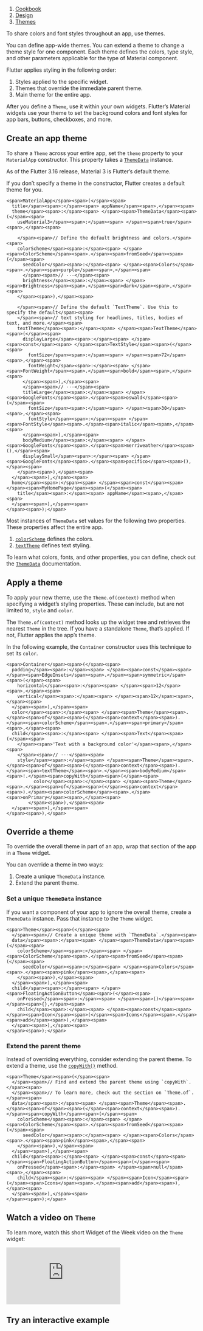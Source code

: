 1.  [Cookbook](https://docs.flutter.dev/cookbook)
2.  [Design](https://docs.flutter.dev/cookbook/design)
3.  [Themes](https://docs.flutter.dev/cookbook/design/themes)

To share colors and font styles throughout an app, use themes.

You can define app-wide themes. You can extend a theme to change a theme style for one component. Each theme defines the colors, type style, and other parameters applicable for the type of Material component.

Flutter applies styling in the following order:

1.  Styles applied to the specific widget.
2.  Themes that override the immediate parent theme.
3.  Main theme for the entire app.

After you define a `Theme`, use it within your own widgets. Flutter’s Material widgets use your theme to set the background colors and font styles for app bars, buttons, checkboxes, and more.

## Create an app theme

To share a `Theme` across your entire app, set the `theme` property to your `MaterialApp` constructor. This property takes a [`ThemeData`](https://api.flutter.dev/flutter/material/ThemeData-class.html) instance.

As of the Flutter 3.16 release, Material 3 is Flutter’s default theme.

If you don’t specify a theme in the constructor, Flutter creates a default theme for you.

```
<span>MaterialApp</span><span>(</span><span>
  title</span><span>:</span><span> appName</span><span>,</span><span>
  theme</span><span>:</span><span> </span><span>ThemeData</span><span>(</span><span>
    useMaterial3</span><span>:</span><span> </span><span>true</span><span>,</span><span>

    </span><span>// Define the default brightness and colors.</span><span>
    colorScheme</span><span>:</span><span> </span><span>ColorScheme</span><span>.</span><span>fromSeed</span><span>(</span><span>
      seedColor</span><span>:</span><span> </span><span>Colors</span><span>.</span><span>purple</span><span>,</span><span>
      </span><span>// ···</span><span>
      brightness</span><span>:</span><span> </span><span>Brightness</span><span>.</span><span>dark</span><span>,</span><span>
    </span><span>),</span><span>

    </span><span>// Define the default `TextTheme`. Use this to specify the default</span><span>
    </span><span>// text styling for headlines, titles, bodies of text, and more.</span><span>
    textTheme</span><span>:</span><span> </span><span>TextTheme</span><span>(</span><span>
      displayLarge</span><span>:</span><span> </span><span>const</span><span> </span><span>TextStyle</span><span>(</span><span>
        fontSize</span><span>:</span><span> </span><span>72</span><span>,</span><span>
        fontWeight</span><span>:</span><span> </span><span>FontWeight</span><span>.</span><span>bold</span><span>,</span><span>
      </span><span>),</span><span>
      </span><span>// ···</span><span>
      titleLarge</span><span>:</span><span> </span><span>GoogleFonts</span><span>.</span><span>oswald</span><span>(</span><span>
        fontSize</span><span>:</span><span> </span><span>30</span><span>,</span><span>
        fontStyle</span><span>:</span><span> </span><span>FontStyle</span><span>.</span><span>italic</span><span>,</span><span>
      </span><span>),</span><span>
      bodyMedium</span><span>:</span><span> </span><span>GoogleFonts</span><span>.</span><span>merriweather</span><span>(),</span><span>
      displaySmall</span><span>:</span><span> </span><span>GoogleFonts</span><span>.</span><span>pacifico</span><span>(),</span><span>
    </span><span>),</span><span>
  </span><span>),</span><span>
  home</span><span>:</span><span> </span><span>const</span><span> </span><span>MyHomePage</span><span>(</span><span>
    title</span><span>:</span><span> appName</span><span>,</span><span>
  </span><span>),</span><span>
</span><span>);</span>
```

Most instances of `ThemeData` set values for the following two properties. These properties affect the entire app.

1.  [`colorScheme`](https://api.flutter.dev/flutter/material/ThemeData/colorScheme.html) defines the colors.
2.  [`textTheme`](https://api.flutter.dev/flutter/material/ThemeData/textTheme.html) defines text styling.

To learn what colors, fonts, and other properties, you can define, check out the [`ThemeData`](https://api.flutter.dev/flutter/material/ThemeData-class.html) documentation.

## Apply a theme

To apply your new theme, use the `Theme.of(context)` method when specifying a widget’s styling properties. These can include, but are not limited to, `style` and `color`.

The `Theme.of(context)` method looks up the widget tree and retrieves the nearest `Theme` in the tree. If you have a standalone `Theme`, that’s applied. If not, Flutter applies the app’s theme.

In the following example, the `Container` constructor uses this technique to set its `color`.

```
<span>Container</span><span>(</span><span>
  padding</span><span>:</span><span> </span><span>const</span><span> </span><span>EdgeInsets</span><span>.</span><span>symmetric</span><span>(</span><span>
    horizontal</span><span>:</span><span> </span><span>12</span><span>,</span><span>
    vertical</span><span>:</span><span> </span><span>12</span><span>,</span><span>
  </span><span>),</span><span>
  color</span><span>:</span><span> </span><span>Theme</span><span>.</span><span>of</span><span>(</span><span>context</span><span>).</span><span>colorScheme</span><span>.</span><span>primary</span><span>,</span><span>
  child</span><span>:</span><span> </span><span>Text</span><span>(</span><span>
    </span><span>'Text with a background color'</span><span>,</span><span>
    </span><span>// ···</span><span>
    style</span><span>:</span><span> </span><span>Theme</span><span>.</span><span>of</span><span>(</span><span>context</span><span>).</span><span>textTheme</span><span>.</span><span>bodyMedium</span><span>!.</span><span>copyWith</span><span>(</span><span>
          color</span><span>:</span><span> </span><span>Theme</span><span>.</span><span>of</span><span>(</span><span>context</span><span>).</span><span>colorScheme</span><span>.</span><span>onPrimary</span><span>,</span><span>
        </span><span>),</span><span>
  </span><span>),</span><span>
</span><span>),</span>
```

## Override a theme

To override the overall theme in part of an app, wrap that section of the app in a `Theme` widget.

You can override a theme in two ways:

1.  Create a unique `ThemeData` instance.
2.  Extend the parent theme.

### Set a unique `ThemeData` instance

If you want a component of your app to ignore the overall theme, create a `ThemeData` instance. Pass that instance to the `Theme` widget.

```
<span>Theme</span><span>(</span><span>
  </span><span>// Create a unique theme with `ThemeData`.</span><span>
  data</span><span>:</span><span> </span><span>ThemeData</span><span>(</span><span>
    colorScheme</span><span>:</span><span> </span><span>ColorScheme</span><span>.</span><span>fromSeed</span><span>(</span><span>
      seedColor</span><span>:</span><span> </span><span>Colors</span><span>.</span><span>pink</span><span>,</span><span>
    </span><span>),</span><span>
  </span><span>),</span><span>
  child</span><span>:</span><span> </span><span>FloatingActionButton</span><span>(</span><span>
    onPressed</span><span>:</span><span> </span><span>()</span><span> </span><span>{},</span><span>
    child</span><span>:</span><span> </span><span>const</span><span> </span><span>Icon</span><span>(</span><span>Icons</span><span>.</span><span>add</span><span>),</span><span>
  </span><span>),</span><span>
</span><span>);</span>
```

### Extend the parent theme

Instead of overriding everything, consider extending the parent theme. To extend a theme, use the [`copyWith()`](https://api.flutter.dev/flutter/material/ThemeData/copyWith.html) method.

```
<span>Theme</span><span>(</span><span>
  </span><span>// Find and extend the parent theme using `copyWith`.</span><span>
  </span><span>// To learn more, check out the section on `Theme.of`.</span><span>
  data</span><span>:</span><span> </span><span>Theme</span><span>.</span><span>of</span><span>(</span><span>context</span><span>).</span><span>copyWith</span><span>(</span><span>
    colorScheme</span><span>:</span><span> </span><span>ColorScheme</span><span>.</span><span>fromSeed</span><span>(</span><span>
      seedColor</span><span>:</span><span> </span><span>Colors</span><span>.</span><span>pink</span><span>,</span><span>
    </span><span>),</span><span>
  </span><span>),</span><span>
  child</span><span>:</span><span> </span><span>const</span><span> </span><span>FloatingActionButton</span><span>(</span><span>
    onPressed</span><span>:</span><span> </span><span>null</span><span>,</span><span>
    child</span><span>:</span><span> </span><span>Icon</span><span>(</span><span>Icons</span><span>.</span><span>add</span><span>),</span><span>
  </span><span>),</span><span>
</span><span>);</span>
```

## Watch a video on `Theme`

To learn more, watch this short Widget of the Week video on the `Theme` widget:

<iframe src="https://www.youtube.com/embed/oTvQDJOBXmM?enablejsapi=1&amp;origin=https%3A%2F%2Fdocs.flutter.dev" title="Theme (Flutter Hallowidget of the Week)" frameborder="0" allow="accelerometer; autoplay; clipboard-write; encrypted-media; gyroscope; picture-in-picture; web-share" allowfullscreen="" loading="lazy" data-gtm-yt-inspected-9257802_51="true" id="449016686" data-gtm-yt-inspected-9257802_75="true" data-gtm-yt-inspected-9257802_114="true" data-gtm-yt-inspected-6="true"></iframe>

## Try an interactive example